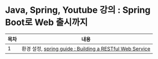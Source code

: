 # Java, Spring, Youtube 강의 : Spring Boot로 Web 출시까지
|목차|내용|
|---|---|
|1|환경 설정, [spring guide : Building a RESTful Web Service](01_Spring_Boot_to_Web/gs-rest-service)|
